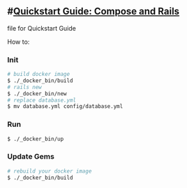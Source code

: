#[Quickstart Guide: Compose and Rails](https://docs.docker.com/compose/rails/)
--------------------------------

file for Quickstart Guide

How to:

### Init

```sh
# build docker image
$ ./_docker_bin/build
# rails new
$ ./_docker_bin/new
# replace database.yml
$ mv database.yml config/database.yml
```

### Run

```sh
$ ./_docker_bin/up
```

### Update Gems

```sh
# rebuild your docker image
$ ./_docker_bin/build
```
